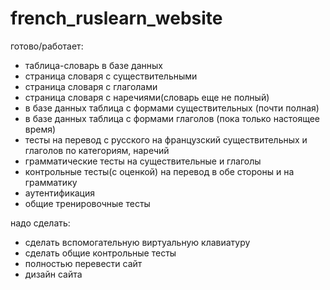 # french_ruslearn_website
готово/работает:
- таблица-словарь в базе данных
- страница словаря с существительными
- страница словаря с глаголами
- страница словаря с наречиями(словарь еще не полный)
- в базе данных таблица с формами существительных (почти полная)
- в базе данных таблица с формами глаголов (пока только настоящее время)
- тесты на перевод с русского на французский существительных и глаголов по категориям, наречий
- грамматические тесты на существительные и глаголы
- контрольные тесты(с оценкой) на перевод в обе стороны и на грамматику
- аутентификация
- общие тренировочные тесты

надо сделать:
- сделать вспомогательную виртуальную клавиатуру
- сделать общие контрольные тесты
- полностью перевести сайт
- дизайн сайта